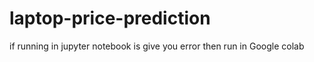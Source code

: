 # laptop-price-prediction
if running in jupyter notebook is give you error then run in Google colab
